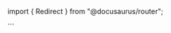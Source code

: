import { Redirect } from "@docusaurus/router";

<Redirect to="/2.0/docs/pipelines/concepts/drift-detection" />
```
